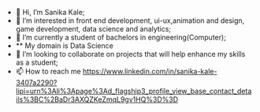 - 👋 Hi, I’m Sanika Kale;
- 👀 I’m interested in front end development, ui-ux,animation and design, game development, data science and analytics;
- 🌱 I’m currently a student of bachelors in engineering(Computer);
- ** My domain is Data Science
- 💞️ I’m looking to collaborate on projects that will help enhance my skills as a student;
- 📫 How to reach me https://www.linkedin.com/in/sanika-kale-3407a2290?lipi=urn%3Ali%3Apage%3Ad_flagship3_profile_view_base_contact_details%3BC%2BaDr3AXQZKeZmqL9gv1HQ%3D%3D

<!---
SanikaKale/SanikaKale is a ✨ special ✨ repository because its `README.md` (this file) appears on your GitHub profile.
You can click the Preview link to take a look at your changes.
--->
